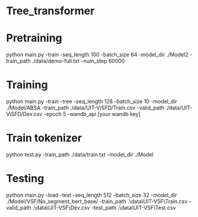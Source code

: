 # Tree_transformer

# Pretraining

python main.py -train -seq_length 100 -batch_size 64 -model_dir ./Model2 -train_path ./data/demo-full.txt -num_step 60000

# Training 
python main.py -train -tree -seq_length 128 -batch_size 10 -model_dir ./Model/ABSA -train_path ./data/UIT-ViSFD/Train.csv -valid_path ./data/UIT-ViSFD/Dev.csv -epoch 5 -wandb_api [your wandb key]


# Train tokenizer
python test.py -train_path ./data/train.txt -model_dir ./Model

# Testing

python main.py -load -test -seq_length 512 -batch_size 32 -model_dir ./Model/VSF/No_segment_bert_base/ -train_path .\data\UIT-VSF\Train.csv -valid_path .\data\UIT-VSF\Dev.csv -test_path .\data\UIT-VSF\Test.csv

